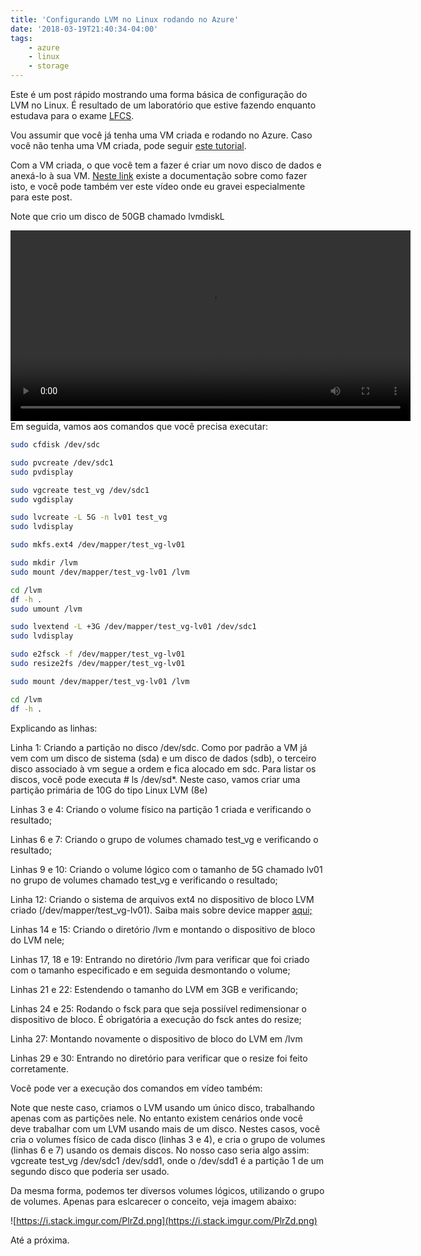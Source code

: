 ```yaml
---
title: 'Configurando LVM no Linux rodando no Azure'
date: '2018-03-19T21:40:34-04:00'
tags:
    - azure
    - linux
    - storage
---
```


Este é um post rápido mostrando uma forma básica de configuração do LVM no Linux. É resultado de um laboratório que estive fazendo enquanto estudava para o exame [LFCS](https://training.linuxfoundation.org/certification/lfcs).

Vou assumir que você já tenha uma VM criada e rodando no Azure. Caso você não tenha uma VM criada, pode seguir [este tutorial](https://docs.microsoft.com/en-us/azure/virtual-machines/linux/tutorial-manage-vm).

Com a VM criada, o que você tem a fazer é criar um novo disco de dados e anexá-lo à sua VM. [Neste link](https://docs.microsoft.com/en-us/azure/virtual-machines/linux/attach-disk-portal) existe a documentação sobre como fazer isto, e você pode também ver este vídeo onde eu gravei especialmente para este post.

Note que crio um disco de 50GB chamado lvmdiskL

<div class="wp-video" style="width: 640px;"><video class="wp-video-shortcode" controls="controls" height="305" id="video-8746-1" preload="metadata" width="640"><source src="/wp-content/uploads/2018/03/lvmdisk.mp4?_=1" type="video/mp4"></source>[/wp-content/uploads/2018/03/lvmdisk.mp4](/wp-content/uploads/2018/03/lvmdisk.mp4)</video></div>Em seguida, vamos aos comandos que você precisa executar:

```bash
sudo cfdisk /dev/sdc

sudo pvcreate /dev/sdc1
sudo pvdisplay

sudo vgcreate test_vg /dev/sdc1
sudo vgdisplay

sudo lvcreate -L 5G -n lv01 test_vg
sudo lvdisplay

sudo mkfs.ext4 /dev/mapper/test_vg-lv01

sudo mkdir /lvm
sudo mount /dev/mapper/test_vg-lv01 /lvm

cd /lvm
df -h .
sudo umount /lvm

sudo lvextend -L +3G /dev/mapper/test_vg-lv01 /dev/sdc1
sudo lvdisplay

sudo e2fsck -f /dev/mapper/test_vg-lv01
sudo resize2fs /dev/mapper/test_vg-lv01

sudo mount /dev/mapper/test_vg-lv01 /lvm

cd /lvm
df -h .
```

Explicando as linhas:

Linha 1: Criando a partição no disco /dev/sdc. Como por padrão a VM já vem com um disco de sistema (sda) e um disco de dados (sdb), o terceiro disco associado à vm segue a ordem e fica alocado em sdc. Para listar os discos, você pode executa # ls /dev/sd\*. Neste caso, vamos criar uma partição primária de 10G do tipo Linux LVM (8e)

Linhas 3 e 4: Criando o volume físico na partição 1 criada e verificando o resultado;

Linhas 6 e 7: Criando o grupo de volumes chamado test\_vg e verificando o resultado;

Linhas 9 e 10: Criando o volume lógico com o tamanho de 5G chamado lv01 no grupo de volumes chamado test\_vg e verificando o resultado;

Linha 12: Criando o sistema de arquivos ext4 no dispositivo de bloco LVM criado (/dev/mapper/test\_vg-lv01). Saiba mais sobre device mapper [aqui;](https://en.wikipedia.org/wiki/Device_mapper)

Linhas 14 e 15: Criando o diretório /lvm e montando o dispositivo de bloco do LVM nele;

Linhas 17, 18 e 19: Entrando no diretório /lvm para verificar que foi criado com o tamanho especificado e em seguida desmontando o volume;

Linhas 21 e 22: Estendendo o tamanho do LVM em 3GB e verificando;

Linhas 24 e 25: Rodando o fsck para que seja possiível redimensionar o dispositivo de bloco. É obrigatória a execução do fsck antes do resize;

Linha 27: Montando novamente o dispositivo de bloco do LVM em /lvm

Linhas 29 e 30: Entrando no diretório para verificar que o resize foi feito corretamente.

Você pode ver a execução dos comandos em vídeo também:

<script async="" id="asciicast-169330" src="https://asciinema.org/a/169330.js"></script>

Note que neste caso, criamos o LVM usando um único disco, trabalhando apenas com as partições nele. No entanto existem cenários onde você deve trabalhar com um LVM usando mais de um disco. Nestes casos, você cria o volumes físico de cada disco (linhas 3 e 4), e cria o grupo de volumes (linhas 6 e 7) usando os demais discos. No nosso caso seria algo assim: vgcreate test\_vg /dev/sdc1 /dev/sdd1, onde o /dev/sdd1 é a partição 1 de um segundo disco que poderia ser usado.

Da mesma forma, podemos ter diversos volumes lógicos, utilizando o grupo de volumes. Apenas para eslcarecer o conceito, veja imagem abaixo:

![https://i.stack.imgur.com/PlrZd.png](https://i.stack.imgur.com/PlrZd.png)

Até a próxima.
